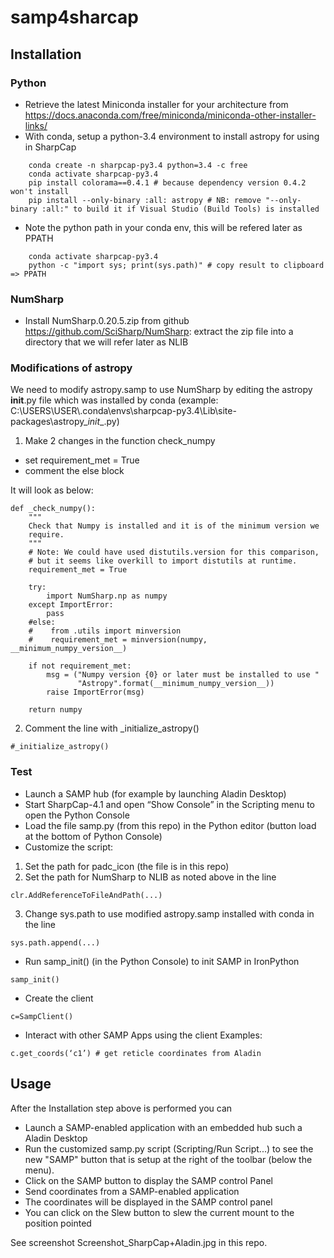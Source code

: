 # samp4sharcap

## Installation

### Python

- Retrieve the latest Miniconda installer for your architecture from https://docs.anaconda.com/free/miniconda/miniconda-other-installer-links/
- With conda, setup a python-3.4 environment to install astropy for using in SharpCap

```
    conda create -n sharpcap-py3.4 python=3.4 -c free
    conda activate sharpcap-py3.4
    pip install colorama==0.4.1 # because dependency version 0.4.2 won't install
    pip install --only-binary :all: astropy # NB: remove "--only-binary :all:" to build it if Visual Studio (Build Tools) is installed
```

- Note the python path in your conda env, this will be refered later as PPATH

```
    conda activate sharpcap-py3.4
    python -c "import sys; print(sys.path)" # copy result to clipboard => PPATH  
```

### NumSharp

- Install NumSharp.0.20.5.zip from github https://github.com/SciSharp/NumSharp: extract the zip file into a directory that we will refer later as NLIB

### Modifications of astropy

We need to modify astropy.samp to use NumSharp by editing the astropy __init__.py file which was installed by conda (example: C:\USERS\USER\\.conda\envs\sharpcap-py3.4\Lib\site-packages\astropy\__init__.py)

1. Make 2 changes in the function check_numpy

- set requirement_met = True
- comment the else block

It will look as below:
             
```     
def _check_numpy():
    """
    Check that Numpy is installed and it is of the minimum version we
    require.
    """
    # Note: We could have used distutils.version for this comparison,
    # but it seems like overkill to import distutils at runtime.
    requirement_met = True

    try:
        import NumSharp.np as numpy
    except ImportError:
        pass
    #else:
    #    from .utils import minversion
    #    requirement_met = minversion(numpy, __minimum_numpy_version__)

    if not requirement_met:
        msg = ("Numpy version {0} or later must be installed to use "
               "Astropy".format(__minimum_numpy_version__))
        raise ImportError(msg)

    return numpy
```


2. Comment the line with _initialize_astropy()


```
#_initialize_astropy()  
```


### Test

- Launch a SAMP hub (for example by launching Aladin Desktop)
- Start SharpCap-4.1 and open “Show Console” in the Scripting menu to open the Python Console
- Load the file samp.py (from this repo) in the Python editor (button load at the bottom of Python Console)
- Customize the script:

1. Set the path for padc_icon (the file is in this repo)
2. Set the path for NumSharp to NLIB as noted above in the line

```
clr.AddReferenceToFileAndPath(...)
```
3. Change sys.path to use modified astropy.samp installed with conda in the line

```
sys.path.append(...)
```

- Run samp_init() (in the Python Console) to init SAMP in IronPython

```
samp_init()
```

- Create the client 

```
c=SampClient()
```

- Interact with other SAMP Apps using the client Examples:

```
c.get_coords(‘c1’) # get reticle coordinates from Aladin
```

## Usage

After the Installation step above is performed you can 
 
- Launch a SAMP-enabled application with an embedded hub such a Aladin Desktop
- Run the customized samp.py script (Scripting/Run Script...) to see the new "SAMP" button that is setup at the right of the toolbar (below the menu).
- Click on the SAMP button to display the SAMP control Panel
- Send coordinates from a SAMP-enabled application 
- The coordinates will be displayed in the SAMP control panel
- You can click on the Slew button to slew the current mount to the position pointed
  
See screenshot Screenshot_SharpCap+Aladin.jpg in this repo.

